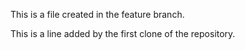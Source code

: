 This is a file created in the feature branch.

This is a line added by the first clone of the repository.
